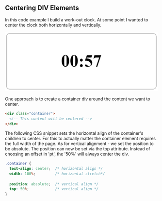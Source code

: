 ## Centering DIV Elements

In this code example I build a work-out clock. At some point I wanted to center the clock both horizontally and vertically.

<img src="center-center.gif" alt="GIF showing the centered clock">

One approach is to create a container div around the content we want to center.

```html
<div class="container">
  <!-- This content will be centered -->
</div>
```

The following CSS snippet sets the horizontal align of the container's children to center. For this to actually matter the container element requires the full width of the page. As for vertical alignment - we set the position to be absolute. The position can now be set via the top attribute. Instead of choosing an offset in 'pt', the '50%' will always center the div.

```css
.container {
  text-align: center;  /* horizontal align */
  width: 100%;         /* horizontal stretch*/

  position: absolute;  /* vertical align */
  top: 50%;            /* vertical align */
}
```
